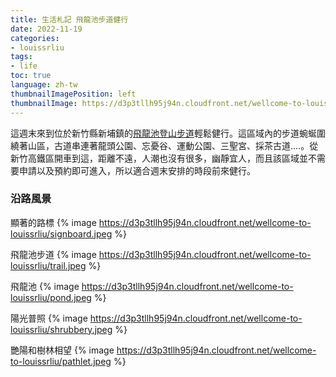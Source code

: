 ```yaml
---
title: 生活札記 飛龍池步道健行
date: 2022-11-19
categories:
- louissrliu
tags:
- life
toc: true
language: zh-tw
thumbnailImagePosition: left
thumbnailImage: https://d3p3tllh95j94n.cloudfront.net/wellcome-to-louissrliu/dragonspool.jpeg
---
```


這週末來到位於新竹縣新埔鎮的[飛龍池登山步道][步道]輕鬆健行。這區域內的步道蜿蜒圍繞著山區，古道串連著龍頭公園、忘憂谷、運動公園、三聖宮、採茶古道....。從新竹高鐵區開車到這，距離不遠，人潮也沒有很多，幽靜宜人，而且該區域並不需要申請以及預約即可進入，所以適合週末安排的時段前來健行。

<!-- more -->

### 沿路風景 ###

顯著的路標
{% image https://d3p3tllh95j94n.cloudfront.net/wellcome-to-louissrliu/signboard.jpeg %}

飛龍池步道
{% image https://d3p3tllh95j94n.cloudfront.net/wellcome-to-louissrliu/trail.jpeg %}

飛龍池
{% image https://d3p3tllh95j94n.cloudfront.net/wellcome-to-louissrliu/pond.jpeg %}

陽光普照
{% image https://d3p3tllh95j94n.cloudfront.net/wellcome-to-louissrliu/shrubbery.jpeg %}

艷陽和樹林相望
{% image https://d3p3tllh95j94n.cloudfront.net/wellcome-to-louissrliu/pathlet.jpeg %}

[步道]:https://hiking.biji.co/index.php?q=trail&act=detail&id=1663 "https://hiking.biji.co/index.php?q=trail&act=detail&id=1663"
